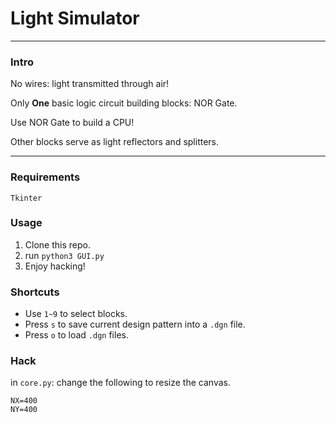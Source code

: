 # Light Simulator

---

### Intro

No wires: light transmitted through air! 

Only **One** basic logic circuit building blocks: NOR Gate.

Use NOR Gate to build a CPU!

Other blocks serve as light reflectors and splitters.


---

### Requirements

    Tkinter

### Usage

 1. Clone this repo.
 2. run `python3 GUI.py`
 3. Enjoy hacking!

### Shortcuts

 - Use `1~9` to select blocks.
 - Press `s` to save current design pattern into a `.dgn` file.
 - Press `o` to load `.dgn` files.

### Hack

in `core.py`: change the following to resize the canvas.

```
NX=400
NY=400
```